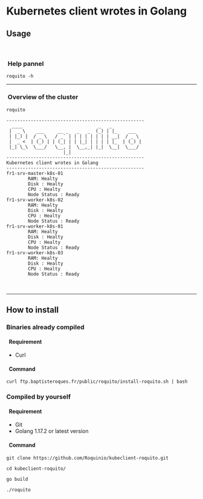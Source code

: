 # Kubernetes client wrotes in Golang
## Usage 
<br>

### &nbsp;Help pannel
```
roquito -h 
```
***

### &nbsp;Overview of the cluster

```
roquito
```

```
---------------------------------------------------
  ____                            _   _
 |  _ \    ___     __ _   _   _  (_) | |_    ___
 | |_) |  / _ \   / _` | | | | | | | | __|  / _ \
 |  _ <  | (_) | | (_| | | |_| | | | | |_  | (_) |
 |_| \_\  \___/   \__, |  \__,_| |_|  \__|  \___/
                     |_|
---------------------------------------------------
Kubernetes client wrotes in Golang
---------------------------------------------------
fr1-srv-master-k8s-01
        RAM: Healty
        Disk : Healty
        CPU : Healty
        Node Status : Ready
fr1-srv-worker-k8s-02
        RAM: Healty
        Disk : Healty
        CPU : Healty
        Node Status : Ready
fr1-srv-worker-k8s-01
        RAM: Healty
        Disk : Healty
        CPU : Healty
        Node Status : Ready
fr1-srv-worker-k8s-03
        RAM: Healty
        Disk : Healty
        CPU : Healty
        Node Status : Ready
```

<br>

***

## How to install 

### Binaries already compiled


#### &nbsp; Requirement
- Curl 

#### &nbsp; Command

```
curl ftp.baptisteroques.fr/public/roquito/install-roquito.sh | bash
```

### Compiled by yourself 


#### &nbsp; Requirement 
- Git
- Golang 1.17.2 or latest version

#### &nbsp; Command

``` 
git clone https://github.com/Roquinio/kubeclient-roquito.git

cd kubeclient-roquito/

go build

./roquito
```
